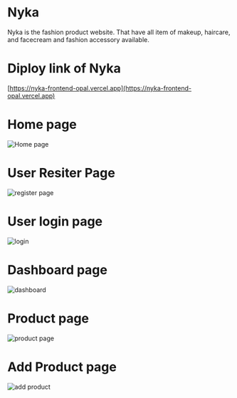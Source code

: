 # Nyka

Nyka is the fashion product website. That have all item of makeup, haircare, and facecream  and fashion accessory available. 

# Diploy link of Nyka 
[https://nyka-frontend-opal.vercel.app](https://nyka-frontend-opal.vercel.app)
<br/>

# Home page 

![Home page](https://github.com/khelsai01/Nyka/assets/119441119/bf139c5c-44c8-4667-8f0c-06840a306405)

# User Resiter Page

![register page](https://github.com/khelsai01/Nyka/assets/119441119/656aac93-b0fd-4837-ad08-b883dcacf0b4)

 # User login page
![login](https://github.com/khelsai01/Nyka/assets/119441119/1ad82cf2-f6cf-4398-abc3-159c7abb87ad)

# Dashboard page 

 ![dashboard](https://github.com/khelsai01/Nyka/assets/119441119/36b29c14-848b-423f-82b5-cc3a893d0b82)

# Product page 

![product page](https://github.com/khelsai01/Nyka/assets/119441119/687c5b64-f649-438d-ba73-c3e5995739dd)

# Add Product page

![add product](https://github.com/khelsai01/Nyka/assets/119441119/9440c5e3-6bef-4568-9036-2da2ee120957)

